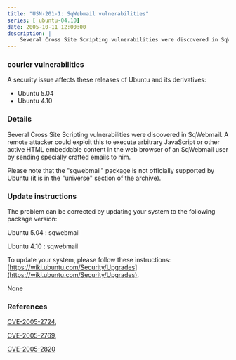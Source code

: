 ```yaml
---
title: "USN-201-1: SqWebmail vulnerabilities"
series: [ ubuntu-04.10]
date: 2005-10-11 12:00:00
description: |
    Several Cross Site Scripting vulnerabilities were discovered in SqWebmail. A remote attacker could exploit this to execute arbitrary JavaScript or other active HTML embeddable content in the web browser of an SqWebmail user by sending specially crafted emails to him.
--- 
```

 
### courier vulnerabilities

A security issue affects these releases of Ubuntu and its derivatives:

* Ubuntu 5.04
* Ubuntu 4.10

### Details

Several Cross Site Scripting vulnerabilities were discovered in SqWebmail. A remote attacker could exploit this to execute arbitrary JavaScript or other active HTML embeddable content in the web browser of an SqWebmail user by sending specially crafted emails to him.

Please note that the &quot;sqwebmail&quot; package is not officially supported by Ubuntu (it is in the &quot;universe&quot; section of the archive).

### Update instructions

The problem can be corrected by updating your system to the following package version:

Ubuntu 5.04
 : sqwebmail 

Ubuntu 4.10
 : sqwebmail 

To update your system, please follow these instructions: [https://wiki.ubuntu.com/Security/Upgrades](https://wiki.ubuntu.com/Security/Upgrades).

None

### References

 [CVE-2005-2724](http://people.ubuntu.com/~ubuntu-security/cve/CVE-2005-2724), 

 [CVE-2005-2769](http://people.ubuntu.com/~ubuntu-security/cve/CVE-2005-2769), 

 [CVE-2005-2820](http://people.ubuntu.com/~ubuntu-security/cve/CVE-2005-2820)
 

